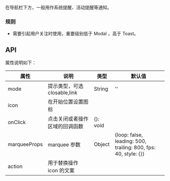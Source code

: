 在导航栏下方，一般用作系统提醒、活动提醒等通知。

### 规则

- 需要引起用户关注时使用，重要级别低于 Modal ，高于 Toast。

## API

属性说明如下：

属性 | 说明 | 类型 | 默认值
-----|-----|-----|------
mode | 提示类型，可选 closable,link | String | ''
icon | 在开始位置设置图标
onClick | 点击关闭或者操作区域的回调函数 | (): void
marqueeProps | marquee 参数 | Object | {loop: false, leading: 500, trailing: 800, fps: 40, style: {}}
action | 用于替换操作 icon 的文案
